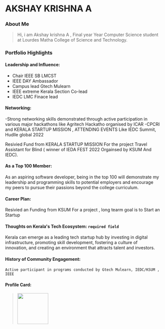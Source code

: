 # AKSHAY KRISHNA A

### About Me

> Hi, i am Akshay krishna A , Final year Year Computer Science student at Lourdes Matha College of Science and Technology.


### Portfolio Highlights



#### Leadership and Influence: 

- Chair  IEEE SB LMCST
- IEEE DAY Ambassador
- Campus lead Gtech Mulearn
- IEEE extreme Kerala Section Co-lead
- IEDC LMC Finace lead 

#### Networking: 

-Strong networking skills demonstrated through active participation in various major hackathons like Agritech Hackatho organised by ICAR -CPCRI and KERALA STARTUP MISSION , ATTENDING EVENTS Like IEDC Summit, Hudlle global 2022

Resivied Fund from KERALA STARTUP MISSION For the project Travel Assistant for Blind ( winner of IEDA FEST 2022 Orgainsed by KSUM And IEDC).


#### As a Top 100 Member:

As an aspiring software developer, being in the top 100 will demonstrate my leadership and programming skills to potential employers and encourage my peers to pursue their passions beyond the college curriculum.

#### Career Plan: 

Resivied an Funding from KSUM For a project , long tearm goal is to Start an Startup 


#### Thoughts on Kerala's Tech Ecosystem: `required field`

Kerala can emerge as a leading tech startup hub by investing in digital infrastructure, promoting skill development, fostering a culture of innovation, and creating an environment that attracts talent and investors.


#### History of Community Engagement:


    Active participant in programs conducted by Gtech Mulearn, IEDC/KSUM , IEEE
   


#### Profile Card:



><img src="https://mulearn.org/embed/rank/akshaykrishnaa-1@mulearn" width="100px" height="100px"></img>



